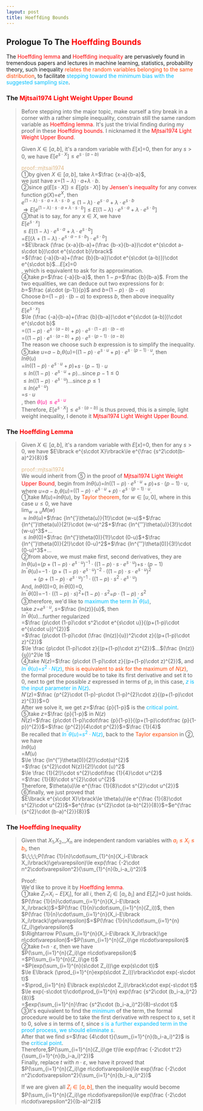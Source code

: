 ```yaml
---
layout: post
title: Hoeffding Bounds
---
```


## Prologue To The <font color="Red">Hoeffding Bounds</font>
<p class="message">
The <font color="Red">Hoeffding lemma</font> and <font color="Red">Hoeffding inequality</font> are pervasively found in tremendous papers 
and lectures in machine learning, statistics, probability theory, such inequality <font color="OrangeRed">relates the random variables 
belonging to the same distribution</font>, to facilitate <font color="DeepSkyBlue">stepping toward the minimum bias with the suggested sampling size</font>.  
</p>

### The <font color="Red">Mjtsai1974 Light Weight Upper Bound</font>
>Before stepping into the major topic, make ourself a tiny break in a corner with a rather simple inequality, constrain still the same random variable as <font color="Red">Hoeffding lemma</font>.  It's just the trivial finding during my proof in these <font color="Red">Hoeffding bounds</font>.  I nicknamed it the <font color="Red">Mjtsai1974 Light Weight Upper Bound</font>.  
>
>Given $X\in\lbrack a,b\rbrack$, it's a random variable with $E\lbrack x\rbrack$=$0$, then for any $s>0$, we have $E\lbrack e^{s\cdot X}\rbrack\le e^{s\cdot(a-b)}$  
>
><font color="BurlyWood">proof::mjtsai1974</font>  
>&#10112;by given $X\in\lbrack a,b\rbrack$, take $\lambda$=$\frac {x-a}{b-a}$,  
>we just have $x$=$(1-\lambda)\cdot a$+$\lambda\cdot b$.  
>&#10113;since $g(E\lbrack s\cdot X\rbrack)\le E\lbrack g(s\cdot X)\rbrack$ by <font color="Red">Jensen's inequality</font> for any convex function $g(X)$=$e^{X}$, then  
>$e^{(1-\lambda)\cdot s\cdot a+\lambda\cdot s\cdot b}\le (1-\lambda)\cdot e^{s\cdot a}+\lambda\cdot e^{s\cdot b}$  
>$\Rightarrow E\lbrack e^{(1-\lambda)\cdot s\cdot a+\lambda\cdot s\cdot b}\rbrack\le E\lbrack (1-\lambda)\cdot e^{s\cdot a}+\lambda\cdot e^{s\cdot b}\rbrack$  
>&#10114;that is to say, for any $x\in X$, we have  
>$E\lbrack e^{s\cdot x}\rbrack$  
>$\le E\lbrack (1-\lambda)\cdot e^{s\cdot a}+\lambda\cdot e^{s\cdot b}\rbrack$  
>=$E\lbrack (\lambda+(1-\lambda)\cdot e^{s\cdot a-s\cdot b})\cdot e^{s\cdot b}\rbrack$  
>=$E\lbrack (\frac {x-a}{b-a}+(\frac {b-x}{b-a})\cdot e^{s\cdot a-s\cdot b})\cdot e^{s\cdot b}\rbrack$  
>=$(\frac {-a}{b-a}+(\frac {b}{b-a})\cdot e^{s\cdot (a-b)})\cdot e^{s\cdot b}$...$E\lbrack x\rbrack$=$0$  
>, which is equivalent to ask for its approximation.   
>&#10115;take $p$=$\frac {-a}{b-a}$, then $1-p$=$\frac {b}{b-a}$.  From the two equalities, we can deduce out two expressions for $b$:  
>$b$=$\frac {a\cdot (p-1)}{p}$ and $b$=$(1-p)\cdot (b-a)$  
>Choose $b$=$(1-p)\cdot (b-a)$ to express $b$, then above inequality becomes  
>$E\lbrack e^{s\cdot x}\rbrack$  
>$\le (\frac {-a}{b-a}+(\frac {b}{b-a})\cdot e^{s\cdot (a-b)})\cdot e^{s\cdot b}$  
>=$((1-p)\cdot e^{s\cdot (a-b)}+p)\cdot e^{s\cdot (1-p)\cdot (b-a)}$  
>=$((1-p)\cdot e^{s\cdot (a-b)}+p)\cdot e^{s\cdot (p-1)\cdot (a-b)}$  
>The reason we choose such $b$ expression is to simplify the inequality.  
>&#10116;take $u$=$a-b$,$\theta(u)$=$((1-p)\cdot e^{s\cdot u}+p)\cdot e^{s\cdot (p-1)\cdot u}$, then  
>$ln\theta(u)$  
>=$ln((1-p)\cdot e^{s\cdot u}+p)$+$s\cdot (p-1)\cdot u$  
>$\le ln((1-p)\cdot e^{s\cdot u}+p)$...since $p-1\le 0$  
>$\le ln((1-p)\cdot e^{s\cdot u})$...since $p\le 1$    
>$\le ln(e^{s\cdot u})$  
>=$s\cdot u$  
>, then <font color="DeepPink">$\theta(u)\le e^{s\cdot u}$</font>  
>Therefore, $E\lbrack e^{s\cdot X}\rbrack\le e^{s\cdot(a-b)}$ is thus proved, this is a simple, light weight inequality, I denote it <font color="Red">Mjtsai1974 Light Weight Upper Bound</font>.  

### The <font color="Red">Hoeffding Lemma</font>
>Given $X\in\lbrack a,b\rbrack$, it's a random variable with $E\lbrack x\rbrack$=$0$, then for any $s>0$, we have $E\lbrack e^{s\cdot X}\rbrack\le e^{\frac {s^2\cdot(b-a)^2}{8}}$  
>
><font color="BurlyWood">proof::mjtsai1974</font>  
>We would inherit from &#10116; in the proof of <font color="Red">Mjtsai1974 Light Weight Upper Bound</font>, begin from $ln\theta(u)$=$ln((1-p)\cdot e^{s\cdot u}+p)$+$s\cdot (p-1)\cdot u$, where $u$=$a-b$,$\theta(u)$=$((1-p)\cdot e^{s\cdot u}+p)\cdot e^{s\cdot (p-1)\cdot u}$.  
>&#10112;take $M(u)$=$ln\theta(u)$, by <font color="OrangeRed">Taylor theorem</font>, for $w\in\lbrack u,0\rbrack$, where in this case $u\le 0$, we have  
>$\lim_{w\rightarrow u}M(w)$  
>$\approx ln\theta(u)$+$\frac {ln^{′}\theta(u)}{1!}\cdot (w-u)$+$\frac {ln^{″}\theta(u)}{2!}\cdot (w-u)^2$+$\frac {ln^{′″}\theta(u)}{3!}\cdot (w-u)^3$+...  
>$\le ln\theta(0)$+$\frac {ln^{′}\theta(0)}{1!}\cdot (0-u)$+$\frac {ln^{″}\theta(0)}{2!}\cdot (0-u)^2$+$\frac {ln^{′″}\theta(0)}{3!}\cdot (0-u)^3$+...  
>&#10113;from above, we must make first, second derivatives, they are  
>$ln^{′}\theta(u)$=$(p+(1-p)\cdot e^{s\cdot u})^{-1}\cdot ((1-p)\cdot s\cdot e^{s\cdot u})$+$s\cdot(p-1)$  
>$ln^{″}\theta(u)$=$-1\cdot (p+(1-p)\cdot e^{s\cdot u})^{-2}\cdot ((1-p)\cdot s\cdot e^{s\cdot u})^{2}$  
>$\;\;\;\;\;\;\;\;+(p+(1-p)\cdot e^{s\cdot u})^{-1}\cdot ((1-p)\cdot s^2\cdot e^{s\cdot u})$  
>And, $ln\theta(0)$=$0$, $ln^{′}\theta(0)$=$0$,  
>$ln^{″}\theta(0)$=$-1\cdot((1-p)\cdot s)^2$+$(1-p)\cdot s^2$=$p\cdot (1-p)\cdot s^2$  
>&#10114;therefore, we'd like to <font color="DeepSkyBlue">maximum the term $ln^{″}\theta(u)$</font>,  
>take $z$=$e^{s\cdot u}$, $s$=$\frac {ln(z)}{u}$, then  
>$ln^{″}\theta(u)$...further regularized  
>=$\frac {p\cdot (1-p)\cdot s^2\cdot e^{s\cdot u}}{(p+(1-p)\cdot e^{s\cdot u})^{2}}$  
>=$\frac {p\cdot (1-p)\cdot (\frac {ln(z)}{u})^2\cdot z}{(p+(1-p)\cdot z)^{2}}$  
>$\le \frac {p\cdot (1-p)\cdot z}{(p+(1-p)\cdot z)^{2}}$...$(\frac {ln(z)}{u})^2\le 1$  
>&#10115;take $N(z)$=$\frac {p\cdot (1-p)\cdot z}{(p+(1-p)\cdot z)^{2}}$, and <font color="DeepSkyBlue">$ln^{″}\theta(u)$=$s^2\cdot N(z)$</font>, <font color="OrangeRed">this is equivalent to ask for the maximum of $N(z)$</font>, the formal procedure would be to take its first derivative and set it to $0$, next to get the possible $z$ expressed in terms of $p$, in this case, <font color="DeepSkyBlue">$z$ is the input parameter in $N(z)$</font>.  
>$N′(z)$=$\frac {p^{2}\cdot (1-p)-p\cdot (1-p)^{2}\cdot z}{(p+(1-p)\cdot z)^{3}}$=$0$  
>After we solve it, we get $z$=$\frac {p}{1-p}$ is the <font color="DeepSkyBlue">critical point</font>.  
>&#10116;take $z$=$\frac {p}{1-p}$ in $N(z)$  
>$N(z)$=$\frac {p\cdot (1-p)\cdot\frac {p}{1-p}}{(p+(1-p)\cdot\frac {p}{1-p})^{2}}$=$\frac {p^{2}}{4\cdot p^{2}}$=$\frac {1}{4}$  
>Be recalled that <font color="DeepSkyBlue">$ln^{″}\theta(u)$=$s^2\cdot N(z)$</font>, back to the <font color="OrangeRed">Taylor expansion</font> in &#10113;, we have  
>$ln\theta(u)$  
>=$M(u)$  
>$\le \frac {ln^{″}\theta(0)}{2!}\cdot(u)^{2}$  
>=$\frac {s^{2}\cdot N(z)}{2!}\cdot (u)^2$  
>$\le \frac {1}{2!}\cdot s^{2}\cdot\frac {1}{4}\cdot u^{2}$  
>=$\frac {1}{8}\cdot s^{2}\cdot u^{2}$  
>Therefore, $\theta(u)\le e^{\frac {1}{8}\cdot s^{2}\cdot u^{2}}$  
>&#10117;finally, we just proved that  
>$E\lbrack e^{s\cdot X}\rbrack\le \theta(u)\le e^{\frac {1}{8}\cdot s^{2}\cdot u^{2}}$=$e^{\frac {s^{2}\cdot (a-b)^{2}}{8}}$=$e^{\frac {s^{2}\cdot (b-a)^{2}}{8}}$  

### The <font color="Red">Hoeffding Inequality</font>
>Given that $X_1$,$X_2$,,,$X_n$ are independent random variables with <font color="OrangeRed">$a_i\le X_i\le b_i$</font>, then  
>$\;\;\;\;P(\frac {1}{n}\cdot\sum_{1}^{n}(X_i-E\lbrack X_i\rbrack)\ge\varepsilon)\le exp(\frac {-2\cdot n^2\cdot\varepsilon^2}{\sum_{1}^{n}(b_i-a_i)^2})$  
>
>Proof:  
>We'd like to prove it by <font color="Red">Hoeffding lemma</font>.  
>&#10112;take $Z_i$=$X_i-E\lbrack X_i\rbrack$, for all $i$, then $Z_i\in\lbrack a_i,b_i\rbrack$ and $E\lbrack Z_i\rbrack$=$0$ just holds.  
>$P(\frac {1}{n}\cdot\sum_{i=1}^{n}(X_i-E\lbrack X_i\rbrack))$=$P(\frac {1}{n}\cdot\sum_{i=1}^{n}(Z_i))$, then  
>$P(\frac {1}{n}\cdot\sum_{i=1}^{n}(X_i-E\lbrack X_i\rbrack)\ge\varepsilon)$=$P(\frac {1}{n}\cdot\sum_{i=1}^{n}(Z_i)\ge\varepsilon)$  
>$\Rightarrow P(\sum_{i=1}^{n}(X_i-E\lbrack X_i\rbrack)\ge n\cdot\varepsilon)$=$P(\sum_{i=1}^{n}(Z_i)\ge n\cdot\varepsilon)$  
>&#10113;take $t$=$n\cdot\varepsilon$, then we have  
>$P(\sum_{i=1}^{n}(Z_i)\ge n\cdot\varepsilon)$  
>=$P(\sum_{i=1}^{n}(Z_i)\ge t)$  
>=$P(exp(\sum_{i=1}^{n}(s\cdot Z_i))\ge exp(s\cdot t))$  
>$\le E\lbrack (\prod_{i=1}^{n}exp(s\cdot Z_i))\rbrack\cdot exp(-s\cdot t)$  
>=$\prod_{i=1}^{n} E\lbrack exp(s\cdot Z_i)\rbrack\cdot exp(-s\cdot t)$  
>$\le exp(-s\cdot t)\cdot\prod_{i=1}^{n} exp(\frac {s^2\cdot (b_i-a_i)^2}{8})$  
>=$exp(\sum_{i=1}^{n}\frac {s^2\cdot (b_i-a_i)^2}{8}-s\cdot t)$  
>&#10114;it's equivalent to find the <font color="DeepSkyBlue">minimum</font> of the term, the formal procedure would be to take the first derivative with respect to $s$, set it to $0$, solve $s$ in terms of $t$, since <font color="DeepSkyBlue">$s$ is a further expanded term in the proof process, we should eliminate $s$</font>.  
>After that we find $s$=$\frac {4\cdot t}{\sum_{i=1}^{n}(b_i-a_i)^2}$ is the <font color="DeepSkyBlue">critical point</font>.  
>Therefore,$P(\sum_{i=1}^{n}(Z_i)\ge t)\le exp(\frac {-2\cdot t^2}{\sum_{i=1}^{n}(b_i-a_i)^2})$  
>Finally, replace $t$ with $n\cdot\varepsilon$, we have it proved that  
>$P(\sum_{i=1}^{n}(Z_i)\ge n\cdot\varepsilon)\le exp(\frac {-2\cdot n^2\cdot\varepsilon^2}{\sum_{i=1}^{n}(b_i-a_i)^2})$  
>
>If we are given all <font color="OrangeRed">$Z_i\in\lbrack a,b\rbrack$</font>, then the inequality would become  
>$P(\sum_{i=1}^{n}(Z_i)\ge n\cdot\varepsilon)\le exp(\frac {-2\cdot n\cdot\varepsilon^2}{(b-a)^2})$  

<!-- Γ -->
<!-- \frac{\Gamma(k + n)}{\Gamma(n)} \frac{1}{r^k}  -->
<!-- \mbox{\large$\vert$}\nolimits_0^\infty -->
<!-- \vert_0^\infty -->
<!-- &prime; ′ -->
<!-- &Prime; ″ -->
<!-- \overline{X_n} -->
<!-- \frac{{\overline {X_n}}-\mu}{S/\sqrt n} -->
<!-- \lim_{t\rightarrow\infty} -->
<!-- \begin{array}{l}f'(x)\\f''(x)\\f'''(x)\\f''''(x)\end{array} -->
<!-- \\{Z\vert Z\ge t\\} -->
<!-- Z\in\lbrack a,b\rbrack -->
<!-- E\lbrack Z\rbrack -->
<!-- Var\lbrack Z\rbrack -->
<!-- \left|X\right| absolute value of X-->
<!-- \Leftrightarrow -->
<!-- \ln\left(\right)-->
<!-- \prod_{}^{}-->

<!-- Notes -->
<!-- <font color="OrangeRed">items, verb, to make it the focus</font> -->
<!-- <font color="Red">KKT</font> -->
<!-- <font color="Red">SMO heuristics</font> -->
<!-- <font color="Red">F</font> distribution -->
<!-- <font color="Red">t</font> distribution -->
<!-- <font color="DeepSkyBlue">suggested item, soft item</font> -->
<!-- <font color="RoyalBlue">old alpha</font> -->
<!-- <font color="Green">new alpha</font> -->

<!-- <font color="DeepPink">positive conclusion, finding</font> -->
<!-- <font color="RosyBrown">negative conclusion, finding</font> -->

<!-- <font color="#00ADAD">policy</font> -->
<!-- <font color="#6100A8">full observable</font> -->
<!-- <font color="#FFAC12">partial observable</font> -->
<!-- <font color="#EB00EB">stochastic</font> -->
<!-- <font color="#8400E6">state transition</font> -->
<!-- <font color="#D600D6">discount factor gamma $\gamma$</font> -->
<!-- <font color="#D600D6">$V(S)$</font> -->
<!-- <font color="#9300FF">immediate reward R(S)</font> -->